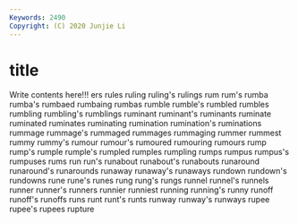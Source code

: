 ```yaml
---
Keywords: 2490
Copyright: (C) 2020 Junjie Li
---
```


# title

Write contents here!!!
ers 
rules 
ruling 
ruling's
rulings 
rum 
rum's 
rumba 
rumba's 
rumbaed 
rumbaing 
rumbas 
rumble 
rumble's
rumbled 
rumbles 
rumbling 
rumbling's 
rumblings 
ruminant 
ruminant's 
ruminants 
ruminate 
ruminated
ruminates 
ruminating 
rumination 
rumination's 
ruminations 
rummage 
rummage's 
rummaged 
rummages 
rummaging
rummer 
rummest 
rummy 
rummy's 
rumour 
rumour's 
rumoured 
rumouring 
rumours 
rump
rump's 
rumple 
rumple's 
rumpled 
rumples 
rumpling 
rumps 
rumpus 
rumpus's 
rumpuses
rums 
run 
run's 
runabout 
runabout's 
runabouts 
runaround 
runaround's 
runarounds 
runaway
runaway's 
runaways 
rundown 
rundown's 
rundowns 
rune 
rune's 
runes 
rung 
rung's
rungs 
runnel 
runnel's 
runnels 
runner 
runner's 
runners 
runnier 
runniest 
running
running's 
runny 
runoff 
runoff's 
runoffs 
runs 
runt 
runt's 
runts 
runway
runway's 
runways 
rupee 
rupee's 
rupees 
rupture 
